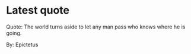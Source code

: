 # Latest quote 

Quote: The world turns aside to let any man pass who knows where he is going. 

By: Epictetus